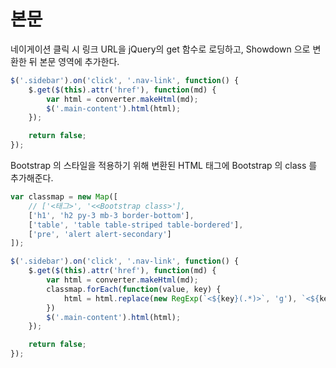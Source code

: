 # 본문

네이게이션 클릭 시 링크 URL을 jQuery의 get 함수로 로딩하고, Showdown 으로 변환한 뒤 본문 영역에 추가한다.

```javascript
$('.sidebar').on('click', '.nav-link', function() {
    $.get($(this).attr('href'), function(md) {
        var html = converter.makeHtml(md);
        $('.main-content').html(html);
    });

    return false;
});
```

Bootstrap 의 스타일을 적용하기 위해 변환된 HTML 태그에 Bootstrap 의 class 를 추가해준다.

```javascript
var classmap = new Map([
    // ['<태그>', '<<Bootstrap class>'],
    ['h1', 'h2 py-3 mb-3 border-bottom'],
    ['table', 'table table-striped table-bordered'],
    ['pre', 'alert alert-secondary']
]);

$('.sidebar').on('click', '.nav-link', function() {
    $.get($(this).attr('href'), function(md) {
        var html = converter.makeHtml(md);
        classmap.forEach(function(value, key) {
            html = html.replace(new RegExp(`<${key}(.*)>`, 'g'), `<${key} class="${value}" $1>`);
        })
        $('.main-content').html(html);
    });

    return false;
});
```